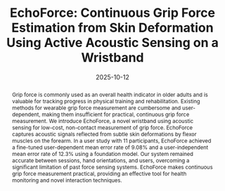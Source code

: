 ---
title: "EchoForce: Continuous Grip Force Estimation from Skin Deformation Using Active Acoustic Sensing on a Wristband"
teaser: "/images/echoforce.png"
date: "2025-10-12"
collection: publications
authors: "Kian Mahmoodi*, Yudong Xie*, <b>Tan Gemicioglu</b>*, Chi-Jung Lee, Jiwan Kim, Cheng Zhang"
venue: "Proceedings of the 2025 ACM International Symposium on Wearable Computers"
abstract: "Grip force is commonly used as an overall health indicator in older adults and is valuable for tracking progress in physical training and rehabilitation. Existing methods for wearable grip force measurement are cumbersome and user-dependent, making them insufficient for practical, continuous grip force measurement. We introduce EchoForce, a novel wristband using acoustic sensing for low-cost, non-contact measurement of grip force. EchoForce captures acoustic signals reflected from subtle skin deformations by flexor muscles on the forearm. In a user study with 11 participants, EchoForce achieved a fine-tuned user-dependent mean error rate of 9.08% and a user-independent mean error rate of 12.3% using a foundation model. Our system remained accurate between sessions, hand orientations, and users, overcoming a significant limitation of past force sensing systems. EchoForce makes continuous grip force measurement practical, providing an effective tool for health monitoring and novel interaction techniques."
link: "/files/papers/EchoForce_ISWC_2025.pdf"
category: full-paper
tags: [sensing, ultrasound, muscle]
links:
- [paper, pdf, /files/papers/EchoForce_ISWC_2025.pdf]
- [doi, doi, https://doi.org/10.1145/3715071.3750405]

---